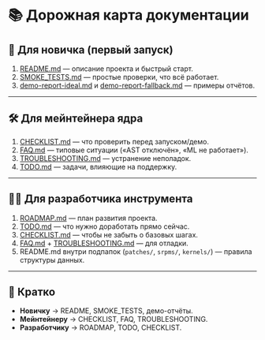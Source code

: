 # 📚 Дорожная карта документации

## 👤 Для новичка (первый запуск)
1. [README.md](README.md) — описание проекта и быстрый старт.  
2. [SMOKE_TESTS.md](SMOKE_TESTS.md) — простые проверки, что всё работает.  
3. [demo-report-ideal.md](demo-report-ideal.md) и [demo-report-fallback.md](demo-report-fallback.md) — примеры отчётов.

---

## 🛠️ Для мейнтейнера ядра
1. [CHECKLIST.md](CHECKLIST.md) — что проверить перед запуском/демо.  
2. [FAQ.md](FAQ.md) — типовые ситуации («AST отключён», «ML не работает»).  
3. [TROUBLESHOOTING.md](TROUBLESHOOTING.md) — устранение неполадок.  
4. [TODO.md](TODO.md) — задачи, влияющие на поддержку.

---

## 👨‍💻 Для разработчика инструмента
1. [ROADMAP.md](ROADMAP.md) — план развития проекта.  
2. [TODO.md](TODO.md) — что нужно доработать прямо сейчас.  
3. [CHECKLIST.md](CHECKLIST.md) — чтобы не забыть о базовых шагах.  
4. [FAQ.md](FAQ.md) + [TROUBLESHOOTING.md](TROUBLESHOOTING.md) — для отладки.  
5. README.md внутри подпапок (`patches/`, `srpms/`, `kernels/`) — правила структуры данных.

---

## 🔑 Кратко
- **Новичку** → README, SMOKE_TESTS, демо-отчёты.  
- **Мейнтейнеру** → CHECKLIST, FAQ, TROUBLESHOOTING.  
- **Разработчику** → ROADMAP, TODO, CHECKLIST.  
